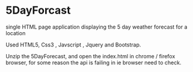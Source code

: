 # 5DayForcast
single HTML page application displaying the 5 day weather forecast for a location 

Used HTML5, Css3 , Javscript , Jquery and Bootstrap.

Unzip the 5DayForecast, and open the  index.html in chrome / firefox browser, for some reason the api is failing in ie browser need to check.
